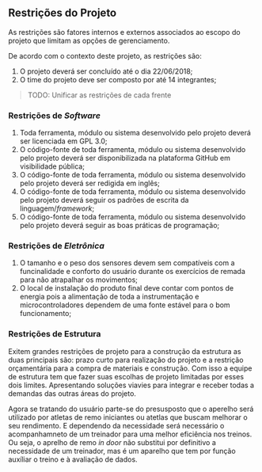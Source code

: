 ## Restrições do Projeto

As restrições são fatores internos e externos associados ao escopo do projeto que limitam as opções de gerenciamento.

De acordo com o contexto deste projeto, as restrições são:

1. O projeto deverá ser concluído até o dia 22/06/2018;
1. O time do projeto deve ser composto por até 14 integrantes;

> TODO: Unificar as restrições de cada frente

### Restrições de _Software_

1. Toda ferramenta, módulo ou sistema desenvolvido pelo projeto deverá ser licenciada em GPL 3.0;
1. O código-fonte de toda ferramenta, módulo ou sistema desenvolvido pelo projeto deverá ser disponibilizada na plataforma GitHub em visibilidade pública;
1. O código-fonte de toda ferramenta, módulo ou sistema desenvolvido pelo projeto deverá ser redigida em inglês;
1. O código-fonte de toda ferramenta, módulo ou sistema desenvolvido pelo projeto deverá seguir os padrões de escrita da linguagem/_framework_;
1. O código-fonte de toda ferramenta, módulo ou sistema desenvolvido pelo projeto deverá seguir as boas práticas de programação;

### Restrições de _Eletrônica_

1. O tamanho e o peso dos sensores devem sem compatíveis com a funcinalidade e conforto do usuário durante os exercícios de remada para não atrapalhar os movimentos;
1. O local de instalação do produto final deve contar com pontos de energia pois a alimentação de toda a instrumentação e microcontroladores dependem de uma fonte estável para o bom funcionamento;

### Restrições de Estrutura

Exitem grandes restrições de projeto para a construção da estrutura as duas principais são: prazo curto para realização do projeto e a restrição orçamentária para a compra de materiais e construção. Com isso a equipe de estrutura tem que fazer  suas escolhas de projeto  limitadas por esses dois limites. Apresentando soluções viavies para integrar e receber todas a demandas das outras áreas do projeto.

Agora se tratando do usuário parte-se do presusposto que o aperelho será utilizado por atletas de remo iniciantes ou atetlas que buscam melhorar o seu rendimento. E dependendo da necessidade será necessário o acompanhamneto de um treinador para uma melhor eficiência nos treinos. Ou seja, o aprelho de remo _in_ _door_ não substitui por definitivo a necessidade de um treinador, mas é um aparelho que tem por função auxíliar o treino e à avaliação de dados.  
